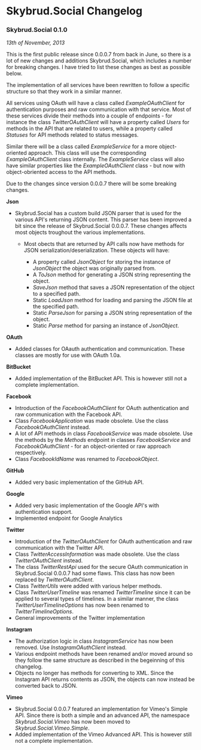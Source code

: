 Skybrud.Social Changelog
========================

### Skybrud.Social 0.1.0
_13th of November, 2013_

This is the first public release since 0.0.0.7 from back in June, so there is a lot of new changes and additions Skybrud.Social, which includes a number for breaking changes. I have tried to list these changes as best as possible below. 

The implementation of all services have been rewritten to follow a specific structure so that they work in a similar manner.

All services using OAuth will have a class called <var>ExampleOAuthClient</var> for authentication purposes and raw communication with that service. Most of these services divide their methods into a couple of endpoints - for instance the class <var>TwitterOAuthClient</var> will have a property called <var>Users</var> for methods in the API that are related to users, while a property called <var>Statuses</var> for API methods related to status messages.

Similar there will be a class called <var>ExampleService</var> for a more object-oriented approach. This class will use the corresponding <var>ExampleOAuthClient</var> class internally. The <var>ExampleService</var> class will also have similar properties like the <var>ExampleOAuthClient</var> class - but now with object-obriented access to the API methods.

Due to the changes since version 0.0.0.7 there will be some breaking changes.

__Json__

-   Skybrud.Social has a custom build JSON parser that is used for the various API's returning JSON content. This parser has been improved a bit since the release of Skybrud.Social 0.0.0.7. These changes affects most objects troughout the various implementations.

    -   Most obects that are returned by API calls now have methods for JSON serialization/deserialization. These objects will have:
    
        -   A property called <var>JsonObject</var> for storing the instance of <var>JsonObject</var> the object was originally parsed from.
        -   A <var>ToJson</var> method for generating a JSON string representing the object.
        -   <var>SaveJson</var> method that saves a JSON representation of the object to a specified path.
        -   Static <var>LoadJson</var> method for loading and parsing the JSON file at the specified path.
        -   Static <var>ParseJson</var> for parsing a JSON string representation of the object.
        -   Static <var>Parse</var> method for parsing an instance of <var>JsonObject</var>.

__OAuth__

-   Added classes for OAauth authentication and communication. These classes are mostly for use with OAuth 1.0a.

__BitBucket__

-   Added implementation of the BitBucket API. This is however still not a complete implementation.

__Facebook__

-   Introduction of the <var>FacebookOAuthClient</var> for OAuth authentication and raw communication with the Facebook API.
-   Class <var>FacebookApplication</var> was made obsolete. Use the class <var>FacebookOAuthClient</var> instead.
-   A lot of API methods in class <var>FacebookService</var> was made obsolete. Use the methods by the <var>Methods</var> endpoint in classes <var>FacebookService</var> and <var>FacebookOAuthClient</var> - for an object-oriented or raw approach respectively.
-   Class <var>FacebookIdName</var> was renamed to <var>FacebookObject</var>.
 
__GitHub__

-   Added very basic implementation of the GitHub API.

__Google__

-   Added very basic implementation of the Google API's with authentication support.
-   Implemented endpoint for Google Analytics

__Twitter__

-   Introduction of the <var>TwitterOAuthClient</var> for OAuth authentication and raw communication with the Twitter API.
-   Class <var>TwitterAccessInformation</var> was made obsolete. Use the class <var>TwitterOAuthClient</var> instead.
-   The class <var>TwitterRestApi</var> used for the secure OAuth communication in Skybrud.Social 0.0.0.7 had some flaws. This class has now been replaced by <var>TwitterOAuthClient</var>.
-   Class <var>TwitterUtils</var> were added with various helper methods.
-   Class <var>TwitterUserTimeline</var> was renamed <var>TwitterTimeline</var> since it can be applied to several types of timelines. In a similar manner, the class <var>TwitterUserTimelineOptions</var> has now been renamed to <var>TwitterTimelineOptions</var>.
-   General improvements of the Twitter implementation

__Instagram__

-   The authorization logic in class <var>InstagramService</var> has now been removed. Use <var>InstagramOAuthClient</var> instead.
-   Various endpoint methods have been renamed and/or moved around so they follow the same structure as described in the begeinning of this changelog.
-   Objects no longer has methods for converting to XML. Since the Instagram API returns contents as JSON, the objects can now instead be converted back to JSON.

__Vimeo__

-   Skybrud.Social 0.0.0.7 featured an implementation for Vimeo's Simple API. Since there is both a simple and an advanced API, the namespace <var>Skybrud.Social.Vimeo</var> has now been moved to <var>Skybrud.Social.Vimeo.Simple</var>.
-   Added implementation of the Vimeo Advanced API. This is however still not a complete implementation.






















